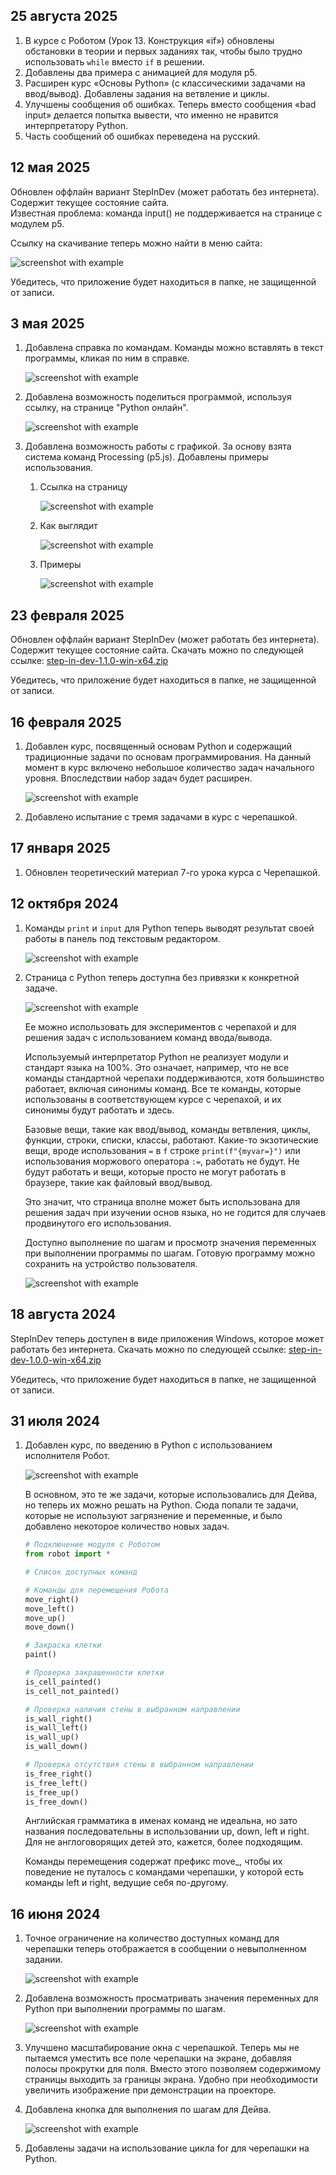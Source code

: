 ## 25 августа 2025
1. В курсе с Роботом (Урок 13. Конструкция «if») обновлены обстановки в теории и первых заданиях так,
чтобы было трудно использовать `while` вместо `if` в решении.
2. Добавлены два примера с анимацией для модуля p5.
3. Расширен курс «Основы Python» (с классическими задачами на ввод/вывод). Добавлены задания на ветвление и циклы.
4. Улучшены сообщения об ошибках. Теперь вместо сообщения «bad input» делается попытка вывести, что именно не нравится интерпретатору Python.
5. Часть сообщений об ошибках переведена на русский.

## 12 мая 2025
Обновлен оффлайн вариант StepInDev (может работать без интернета). Содержит текущее состояние сайта.
<br>Известная проблема: команда input() не поддерживается на странице с модулем p5.

Ссылку на скачивание теперь можно найти в меню сайта:

![screenshot with example](2025-06-12/offline.png)

Убедитесь, что приложение будет находиться в папке, не защищенной от записи.

## 3 мая 2025
1. Добавлена справка по командам. Команды можно вставлять в текст программы, кликая по ним в справке.

   ![screenshot with example](2025-06-03/help.png)

2. Добавлена возможность поделиться программой, используя ссылку, на странице "Python онлайн".

   ![screenshot with example](2025-06-03/share.png)

3. Добавлена возможность работы с графикой. За основу взята система команд Processing (p5.js). Добавлены примеры использования.

   1. Ссылка на страницу

      ![screenshot with example](2025-06-03/p5.png)

   2. Как выглядит
   
      ![screenshot with example](2025-06-03/p5run.png)

   3. Примеры
   
      ![screenshot with example](2025-06-03/examples.png)

## 23 февраля 2025

Обновлен оффлайн вариант StepInDev (может работать без интернета). Содержит текущее состояние сайта.
Скачать можно по следующей ссылке:
[step-in-dev-1.1.0-win-x64.zip](https://github.com/step-in-dev/release/releases/download/1.1.0/step-in-dev-1.1.0-win-x64.zip)

Убедитесь, что приложение будет находиться в папке, не защищенной от записи.

## 16 февраля 2025

1. Добавлен курс, посвященный основам Python и содержащий традиционные задачи по основам программирования.
На данный момент в курс включено небольшое количество задач начального уровня. Впоследствии набор задач будет расширен.

    ![screenshot with example](2025-03-16/python.png)

2. Добавлено испытание с тремя задачами в курс с черепашкой.

## 17 января 2025
1. Обновлен теоретический материал 7-го урока курса с Черепашкой.

## 12 октября 2024

1. Команды `print` и `input` для Python теперь выводят результат своей работы в панель под текстовым редактором.

    ![screenshot with example](2024-10-12/console.png)
2. Страница с Python теперь доступна без привязки к конкретной задаче.

    ![screenshot with example](2024-10-12/python.png)

    Ее можно использовать для экспериментов с черепахой и для решения задач с использованием команд ввода/вывода.
    
    Используемый интерпретатор Python не реализует модули и стандарт языка на 100%. Это означает, например,
    что не все команды стандартной черепахи поддерживаются, хотя большинство работает, включая синонимы команд.
    Все те команды, которые использованы в соответствующем курсе с черепахой, и их синонимы будут работать и здесь.

    Базовые вещи, такие как ввод/вывод, команды ветвления, циклы, функции, строки, списки, классы, работают.
    Какие-то экзотические вещи, вроде использования `=` в `f` строке `print(f"{myvar=}")` или использования моржового
    оператора `:=`, работать не будут. Не будут работать и вещи, которые просто не могут работать в браузере, такие как
    файловый ввод/вывод.

    Это значит, что страница вполне может быть использована для решения задач при изучении основ языка,
    но не годится для случаев продвинутого его использования.

    Доступно выполнение по шагам и просмотр значения переменных при выполнении программы по шагам.
    Готовую программу можно сохранить на устройство пользователя.

    ![screenshot with example](2024-10-12/debug_save.png)

## 18 августа 2024

StepInDev теперь доступен в виде приложения Windows, которое может работать без интернета.
Скачать можно по следующей ссылке:
[step-in-dev-1.0.0-win-x64.zip](https://github.com/step-in-dev/release/releases/download/1.0.0/step-in-dev-1.0.0-win-x64.zip)

Убедитесь, что приложение будет находиться в папке, не защищенной от записи.

## 31 июля 2024

1. Добавлен курс, по введению в Python с использованием исполнителя Робот.

    ![screenshot with example](2024-07-31/new-course.png)

    В основном, это те же задачи, которые использовались для Дейва, но теперь их можно решать на Python.
    Сюда попали те задачи, которые не используют загрязнение и переменные, и было добавлено некоторое количество новых задач.
    ```python
    # Подключение модуля с Роботом
    from robot import *

    # Список доступных команд

    # Команды для перемещения Робота
    move_right()
    move_left()
    move_up()
    move_down()
    
    # Закраска клетки
    paint()

    # Проверка закрашенности клетки
    is_cell_painted()
    is_cell_not_painted()

    # Проверка наличия стены в выбранном направлении
    is_wall_right()
    is_wall_left()
    is_wall_up()
    is_wall_down()
    
    # Проверка отсутствия стены в выбранном направлении
    is_free_right()
    is_free_left()
    is_free_up()
    is_free_down()
    ```

    Английская грамматика в именах команд не идеальна, но зато названия последовательны в использовании up, down, left и right.
    Для не англоговорящих детей это, кажется, более подходящим.

    Команды перемещения содержат префикс move_, чтобы их поведение не путалось с командами черепашки, у которой есть команды left и right, ведущие себя по-другому.
## 16 июня 2024

1. Точное ограничение на количество доступных команд для черепашки теперь отображается в сообщении о невыполненном задании.

    ![screenshot with example](2024-06-16/command-restriction.png)
2. Добавлена возможность просматривать значения переменных для Python при выполнении программы по шагам.

    ![screenshot with example](2024-06-16/debugger-added.png)
3. Улучшено масштабирование окна с черепашкой. Теперь мы не пытаемся уместить все поле черепашки на экране, добавляя полосы прокрутки для поля. Вместо этого позволяем содержимому страницы выходить за границы экрана. Удобно при необходимости увеличить изображение при демонстрации на проекторе.
4. Добавлена кнопка для выполнения по шагам для Дейва.

    ![screenshot with example](2024-06-16/dave-debugging.png)
5. Добавлены задачи на использование цикла for для черепашки на Python.
